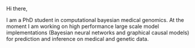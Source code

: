 Hi there,

I am a PhD student in computational bayesian medical genomics. 
At the moment I am working on high performance large scale model implementations
(Bayesian neural networks and graphical causal models)
for prediction and inference on medical and genetic data.

<!-- ![](https://github.com/nickmachnik/github-stats/blob/master/generated/overview.svg) -->
<!-- ![](https://github.com/nickmachnik/github-stats/blob/master/generated/languages.svg) -->

<!--
**nickmachnik/nickmachnik** is a ✨ _special_ ✨ repository because its `README.md` (this file) appears on your GitHub profile.

Here are some ideas to get you started:

- 🔭 I’m currently working on ...
- 🌱 I’m currently learning ...
- 👯 I’m looking to collaborate on ...
- 🤔 I’m looking for help with ...
- 💬 Ask me about ...
- 📫 How to reach me: ...
- 😄 Pronouns: ...
- ⚡ Fun fact: ...
-->
